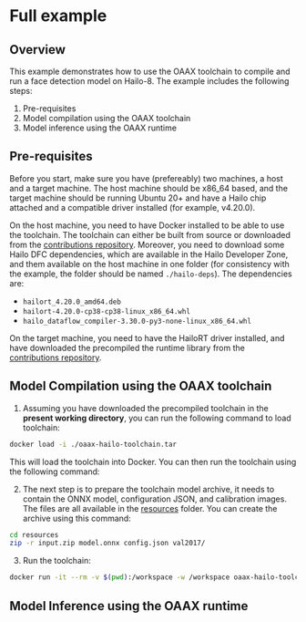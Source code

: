# Full example

## Overview

This example demonstrates how to use the OAAX toolchain to compile and run a face detection model on Hailo-8. The example includes the following steps:
1. Pre-requisites
2. Model compilation using the OAAX toolchain
3. Model inference using the OAAX runtime

## Pre-requisites

Before you start, make sure you have (prefereably) two machines, a host and a target machine. The host machine should be x86_64 based, and the target machine should be running Ubuntu 20+ and have a Hailo chip attached and a compatible driver installed (for example, v4.20.0).

On the host machine, you need to have Docker installed to be able to use the toolchain. The toolchain can either be built from source or downloaded from the [contributions repository](https://github.com/oaax-standard/contributions?tab=readme-ov-file#overview).
Moreover, you need to download some Hailo DFC dependencies, which are available in the Hailo Developer Zone, and them available on the host machine in one folder (for consistency with the example, the folder should be named `./hailo-deps`). The dependencies are:
- `hailort_4.20.0_amd64.deb`
- `hailort-4.20.0-cp38-cp38-linux_x86_64.whl`
- `hailo_dataflow_compiler-3.30.0-py3-none-linux_x86_64.whl`

On the target machine, you need to have the HailoRT driver installed, and have downloaded the precompiled the runtime library from the [contributions repository](https://github.com/oaax-standard/contributions?tab=readme-ov-file#overview).


## Model Compilation using the OAAX toolchain

1. Assuming you have downloaded the precompiled toolchain in the **present working directory**, you can run the following command to load toolchain:

```bash
docker load -i ./oaax-hailo-toolchain.tar
```
This will load the toolchain into Docker. You can then run the toolchain using the following command:

2. The next step is to prepare the toolchain model archive, it needs to contain the ONNX model, configuration JSON, and calibration images. The files are all available in the [resources](resources) folder. You can create the archive using this command:

```bash
cd resources
zip -r input.zip model.onnx config.json val2017/
```

3. Run the toolchain:

```bash
docker run -it --rm -v $(pwd):/workspace -w /workspace oaax-hailo-toolchain:latest
```

## Model Inference using the OAAX runtime